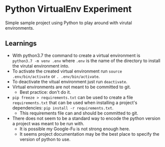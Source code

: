 # Python VirtualEnv Experiment
Simple sample project using Python to play around with virutal environments.

## Learnings

* With python3.7 the command to create a virtual environment is `python3.7 -m venv .env` where `.env` is the name of the directory to install the virutal environment into.
* To activate the created virtual environment run `source .env/bin/activate` or `. .env/bin/activate`.
* To deactivate the vitual environment just run `deactivate`.
* Virtual environments are not meant to be committed to git.
  * Best practice: don't do it.
* `pip freeze > requirements.txt` can be used to create a file `requirements.txt` that can be used when installing a project's dependencies: `pip install -r requirements.txt`.
    * This requirements file can and should be committed to git.
* There does not seem to be a standard way to encode the python version a project was meant to be run with.
  * It is possible my Google-Fu is not strong enough here.
  * It seems project documentation may be the best place to specify the version of python to use.

